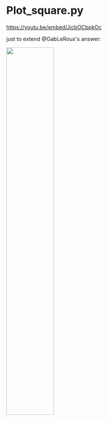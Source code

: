 
# Plot_square.py

https://youtu.be/embed/JicbOCbpkOc


just to extend @GabLeRoux's answer:

[<img src="https://img.youtube.com/vi/JicbOCbpkOc/maxresdefault.jpg" width="50%">](https://youtu.be/JicbOCbpkOc)
